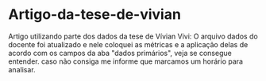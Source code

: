 # Artigo-da-tese-de-vivian
Artigo utilizando parte dos dados da tese de Vívian
Vivi: O arquivo dados do docente foi atualizado e nele coloquei as métricas e a aplicação delas de acordo com os campos da aba "dados primários", veja se consegue entender. caso não consiga me informe que marcamos um horário para analisar. 
